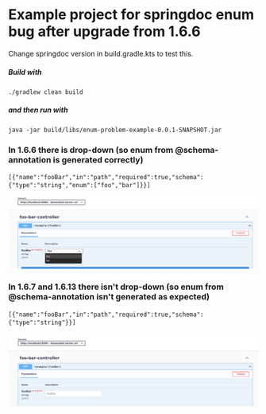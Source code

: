 # Example project for springdoc enum bug after upgrade from 1.6.6

Change springdoc version in build.gradle.kts to test this.

##### Build with 

```
./gradlew clean build
```

##### and then run with

```
java -jar build/libs/enum-problem-example-0.0.1-SNAPSHOT.jar
```

### In 1.6.6 there is drop-down (so enum from @schema-annotation is generated correctly)

```
[{"name":"fooBar","in":"path","required":true,"schema":{"type":"string","enum":["foo","bar"]}}]
```

![img_166.png](img_166.png)

### In 1.6.7 and 1.6.13 there isn't drop-down (so enum from @schema-annotation isn't generated as expected)

```
[{"name":"fooBar","in":"path","required":true,"schema":{"type":"string"}}]
```

![img_168.png](img_168.png)
